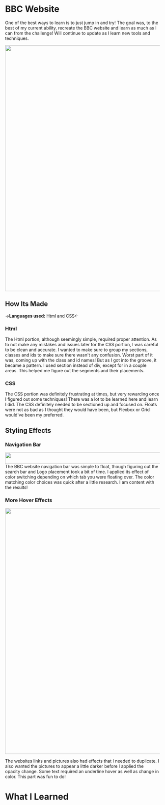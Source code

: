 # BBC Website
One of the best ways to learn is to just jump in and try! The goal was, to the best of my current ability, recreate the BBC website and learn as much as I can from the challenge! Will continue to update as I learn new tools and techniques.

<p align="center">
<img src="https://github.com/DashlinS/BBCWebsite/blob/master/images/gifs/bbcDemo1.png" width="800">
</p>

## How Its Made 

->**Languages used:** Html and CSS<-

### Html

The Html portion, although seemingly simple, required proper attention.
As to not make any mistakes and issues later for the CSS portion, I was careful to be clean and accurate. 
I wanted to make sure to group my sections, classes and ids to make sure there wasn't any confusion. 
Worst part of it was, coming up with the class and id names! But as I got into the groove, it became a pattern. 
I used section instead of div, except for in a couple areas. 
This helped me figure out the segments and their placements.


### CSS

The CSS portion was definitely frustrating at times, but very rewarding once I figured out some techniques! 
There was a lot to be learned here and learn I did. 
The CSS definitely needed to be sectioned up and focused on. 
Floats were not as bad as I thought they would have been, but Flexbox or Grid would've been my preferred. 


## Styling Effects

### Navigation Bar
<img src="https://github.com/DashlinS/BBCWebsite/blob/master/images/gifs/navbar.gif" width="1000" height="37">
The BBC website navigation bar was simple to float, though figuring out the search bar and Logo placement took a bit of time. I applied its effect of color switching depending on which tab you were floating over. The color matching color choices was quick after a little research. I am content with the results!

### More Hover Effects
<p align="center">
<img src="https://github.com/DashlinS/BBCWebsite/blob/master/images/gifs/mainsection.gif" width="800">
</p>
The websites links and pictures also had effects that I needed to duplicate. I also wanted the pictures to appear a little darker before I applied the opacity change. Some text required an underline hover as well as change in color. This part was fun to do! 

# What I Learned

